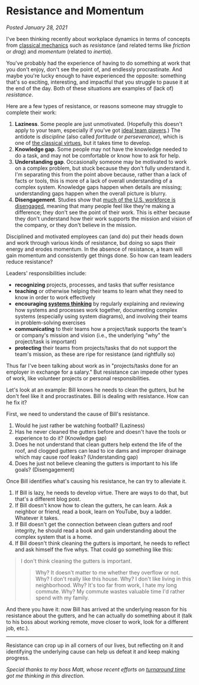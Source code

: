 # Resistance and Momentum

*Posted January 28, 2021*

I've been thinking recently about workplace dynamics in terms of concepts from [classical mechanics](https://en.wikipedia.org/wiki/Classical_mechanics) such as *resistanc*e (and related terms like *friction* or *drag*) and *momentum* (related to *inertia*).

You've probably had the experience of having to do something at work that you don't enjoy, don't see the point of, and endlessly procrastinate. And maybe you're lucky enough to have experienced the opposite: something that's so exciting, interesting, and impactful that you struggle to pause it at the end of the day. Both of these situations are examples of (lack of) *resistance*.

Here are a few types of resistance, or reasons someone may struggle to complete their work:
1. **Laziness**. Some people are just unmotivated. (Hopefully this doesn't apply to your team, especially if you've got [ideal team players](https://www.tablegroup.com/books/ideal-team-player/).) The antidote is *discipline* (also called *fortitude* or *perseverance*), which is one of [the classical virtues](https://en.wikipedia.org/wiki/Cardinal_virtues), but it takes time to develop.
1. **Knowledge gap**. Some people may not have the knowledge needed to do a task, and may not be comfortable or know how to ask for help.
1. **Understanding gap**. Occasionally someone may be motivated to work on a complex problem, but stuck because they don't fully understand it. I'm separating this from the point above because, rather than a lack of facts or tools, this is more of a lack of overall understanding of a complex system. Knowledge gaps happen when details are missing; understanding gaps happen when the overall picture is blurry.
1. **Disengagement**. Studies show that [much of the U.S. workforce is disengaged](https://www.gallup.com/workplace/313313/historic-drop-employee-engagement-follows-record-rise.aspx), meaning that many people feel like they're making a difference; they don't see the point of their work. This is either because they don't understand how their work supports the mission and vision of the company, or they don't believe in the mission.

Disciplined and motivated employees can (and do) put their heads down and work through various kinds of resistance, but doing so saps their energy and erodes momentum.  In the absence of resistance, a team will gain momentum and consistently get things done. So how can team leaders reduce resistance?

Leaders' responsibilities include:
* **recognizing** projects, processes, and tasks that suffer resistance
* **teaching** or otherwise helping their teams to learn what they need to know in order to work effectively
* **encouraging [systems thinking](https://en.wikipedia.org/wiki/Systems_theory)** by regularly explaining and reviewing how systems and processes work together, documenting complex systems (especially using system diagrams), and involving their teams in problem-solving exercises
* **communicating** to their teams how a project/task supports the team's or company's mission and vision (i.e., the underlying "why" the project/task is important)
* **protecting** their teams from projects/tasks that do not support the team's mission, as these are ripe for resistance (and rightfully so)

Thus far I've been talking about work as in "projects/tasks done for an employer in exchange for a salary." But resistance can impede other types of work, like volunteer projects or personal responsibilities.

Let's look at an example: Bill knows he needs to clean the gutters, but he don't feel like it and procrastinates. Bill is dealing with resistance. How can he fix it?

First, we need to understand the cause of Bill's resistance.
1. Would he just rather be watching football? (Laziness)
1. Has he never cleaned the gutters before and doesn't have the tools or experience to do it? (Knowledge gap)
1. Does he not understand that clean gutters help extend the life of the roof, and clogged gutters can lead to ice dams and improper drainage which may cause roof leaks? (Understanding gap)
1. Does he just not believe cleaning the gutters is important to his life goals? (Disengagement)

Once Bill identifies what's causing his resistance, he can try to alleviate it.
1. If Bill is lazy, he needs to develop virtue. There are ways to do that, but that's a different blog post.
1. If Bill doesn't know how to clean the gutters, he can learn. Ask a neighbor or friend, read a book, learn on YouTube, buy a ladder. Whatever it takes.
1. If Bill doesn't get the connection between clean gutters and roof integrity, he should read a book and gain understanding about the complex system that is a home.
1. If Bill doesn't think cleaning the gutters is important, he needs to reflect and ask himself the five whys. That could go something like this:
> I don't think cleaning the gutters is important.
>>  Why?
>  It doesn't matter to me whether they overflow or not.
>>  Why?
> I don't really like this house.
>> Why?
> I don't like living in this neighborhood.
>> Why?
> It's too far from work, I hate my long commute.
>> Why?
> My commute wastes valuable time I'd rather spend with my family.

And there you have it: now Bill has arrived at the underlying reason for his resistance about the gutters, and he can actually do something about it (talk to his boss about working remote, move closer to work, look for a different job, etc.).

---

Resistance can crop up in all corners of our lives, but reflecting on it and identifying the underlying cause can help us defeat it and keep making progress.

*Special thanks to my boss Matt, whose recent efforts on [turnaround time](https://en.wikipedia.org/wiki/Turnaround_time) got me thinking in this direction.*
